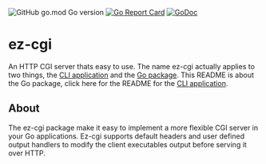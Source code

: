 ![GitHub go.mod Go version](https://img.shields.io/github/go-mod/go-version/raphaelreyna/ez-cgi)
[![Go Report Card](https://goreportcard.com/badge/github.com/raphaelreyna/ez-cgi)](https://goreportcard.com/report/github.com/raphaelreyna/ez-cgi)
[![GoDoc](https://godoc.org/github.com/spf13/pflag?status.svg)](https://godoc.org/github.com/raphaelreyna/ez-cgi/pkg/cgi)

# ez-cgi

An HTTP CGI server thats easy to use.
The name ez-cgi actually applies to two things, the [CLI application](https://github.com/raphaelreyna/ez-cgi/cmd) and the [Go package](https://github.com/raphaelreyna/ez-cgi/pkg/cgi).
This README is about the Go package, click here for the README for the [CLI application](https://github.com/raphaelreyna/ez-cgi/cmd).

## About
The ez-cgi package make it easy to implement a more flexible CGI server in your Go applications.
Ez-cgi supports default headers and user defined output handlers to modify the client executables output before serving it over HTTP.
